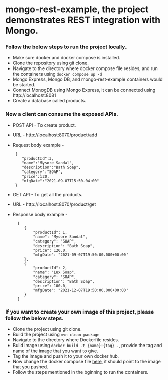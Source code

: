 # mongo-rest-example, the project demonstrates REST integration with Mongo.
 ### Follow the below steps to run the project locally.
   - Make sure docker and docker compose is installed.
   - Clone the repository using git clone.
   - Navigate to the directory where docker compose file resides, and run the containers using ``docker compose up -d``
   - Mongo Express, Mongo DB, and mongo-rest-example containers would be started. 
   - Connect MonogDB using Mongo Express, it can be connected using http://localhost:8081
   - Create a database called products.

  ### Now a client can consume the exposed APIs.
   - POST API - To create product. 
   - URL - http://localhost:8070/product/add
   - Request body example -
          
          {
             "productId":3,
             "name":"Mysore Sandal",
             "description":"Bath Soap",
             "category":"SOAP",
             "price":120,
             "mfgDate":"2021-09-07T15:50-04:00"
          }
   - GET API - To get all the products.
   - URL - http://localhost:8070/product/get
   - Response body example - 

           [
              {
                  "productId": 1,
                  "name": "Mysore Sandal",
                  "category": "SOAP",
                  "description": "Bath Soap",
                  "price": 120.0,
                  "mfgDate": "2021-09-07T19:50:00.000+00:00"
              },
              {
                  "productId": 2,
                  "name": "Lux Soap",
                  "category": "SOAP",
                  "description": "Bath Soap",
                  "price": 100.0,
                  "mfgDate": "2021-12-07T19:50:00.000+00:00"
              }
           ]
           
### If you want to create your own image of this project, please follow the below steps.
 - Clone the project using git clone.
 - Build the project using ``mvn clean package``
 - Navigate to the directory where Dockerfile resides.
 - Build image using ``docker build -t {name}:{tag} .``, provide the tag and name of the image that you want to give.
 - Tag the image and push it to your own docker hub.
 - Now change the docker compose file [here](https://github.com/getbharat/mongo-rest-example/blob/master/docker-compose.yml#L46), it should point to the image that you pushed.
 - Follow the steps mentioned in the bginning to run the containers.

